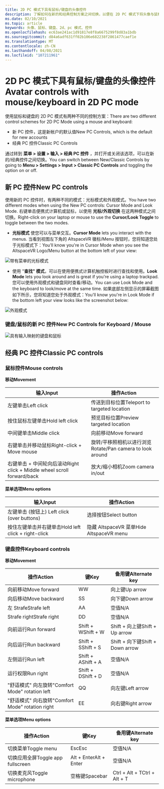 ```yaml
---
title: 2D PC 模式下具有鼠标/键盘的头像控件
description: 了解如何在新的和经典控制方案之间切换，以便在 2D PC 模式下将头像与鼠标和键盘一起移动。
ms.date: 02/10/2021
ms.topic: article
keywords: 头像、鼠标、键盘、2d、pc 模式、控件
ms.openlocfilehash: ec63ae241ac1d91817e8f8a6675299f8d83a1bdb
ms.sourcegitcommit: d84a6adf631ff02b106e682238f2861477caef1e
ms.translationtype: MT
ms.contentlocale: zh-CN
ms.lasthandoff: 04/08/2021
ms.locfileid: "107211961"
---
```

# <a name="avatar-controls-with-mousekeyboard-in-2d-pc-mode"></a><span data-ttu-id="68b2e-104">2D PC 模式下具有鼠标/键盘的头像控件</span><span class="sxs-lookup"><span data-stu-id="68b2e-104">Avatar controls with mouse/keyboard in 2D PC mode</span></span>

<span data-ttu-id="68b2e-105">使用鼠标和键盘的 2D PC 模式有两种不同的控制方案：</span><span class="sxs-lookup"><span data-stu-id="68b2e-105">There are two different control schemes for 2D PC Mode using a mouse and keyboard:</span></span>
* <span data-ttu-id="68b2e-106">新 PC 控件，这是新帐户的默认值</span><span class="sxs-lookup"><span data-stu-id="68b2e-106">New PC Controls, which is the default for new accounts</span></span>
* <span data-ttu-id="68b2e-107">经典 PC 控件</span><span class="sxs-lookup"><span data-stu-id="68b2e-107">Classic PC Controls</span></span>

<span data-ttu-id="68b2e-108">通过转到 **菜单 > 设置 > 输入 > 经典 PC 控件** ，并打开或关闭该选项，可以在新的/经典控件之间切换。</span><span class="sxs-lookup"><span data-stu-id="68b2e-108">You can switch between New/Classic Controls by going to **Menu > Settings > Input > Classic PC Controls** and toggling the option on or off.</span></span>

## <a name="new-pc-controls"></a><span data-ttu-id="68b2e-109">新 PC 控件</span><span class="sxs-lookup"><span data-stu-id="68b2e-109">New PC controls</span></span>

<span data-ttu-id="68b2e-110">使用新的 PC 控件时，有两种不同的模式：光标模式和外观模式。</span><span class="sxs-lookup"><span data-stu-id="68b2e-110">You have two different modes when using the New PC controls: Cursor Mode and Look Mode.</span></span> <span data-ttu-id="68b2e-111">右键单击便携式计算机或鼠标，以使用 **光标/外观切换** 在这两种模式之间切换。</span><span class="sxs-lookup"><span data-stu-id="68b2e-111">Right-click on your laptop or mouse to use the **Cursor/Look Toggle** to toggle between the two modes.</span></span>

* <span data-ttu-id="68b2e-112">**光标模式** 使您可以与菜单交互。</span><span class="sxs-lookup"><span data-stu-id="68b2e-112">**Cursor Mode** lets you interact with the menus.</span></span> <span data-ttu-id="68b2e-113">当看到视图左下角的 AltspaceVR 徽标/Menu 按钮时，您将知道您处于光标模式下：</span><span class="sxs-lookup"><span data-stu-id="68b2e-113">You’ll know you're in Cursor Mode when you see the AltspaceVR Logo/Menu button at the bottom left of your view:</span></span>

![带有菜单的光标模式](images/avatar-controls-img-01.png)

* <span data-ttu-id="68b2e-115">使用 "**查找" 模式**，可以在使用便携式计算机触控板时进行查找和使用。</span><span class="sxs-lookup"><span data-stu-id="68b2e-115">**Look Mode** lets you look around and is great if you're using a laptop trackpad.</span></span> <span data-ttu-id="68b2e-116">您可以使用外观模式和键盘同时查看/移动。</span><span class="sxs-lookup"><span data-stu-id="68b2e-116">You can use Look Mode and the keyboard to look/move at the same time.</span></span> <span data-ttu-id="68b2e-117">如果底部左侧显示的屏幕截图如下所示，您将知道您处于外观模式：</span><span class="sxs-lookup"><span data-stu-id="68b2e-117">You’ll know you're in Look Mode if the bottom left your view looks like the screenshot below:</span></span>

![外观模式](images/avatar-controls-img-02.png)

### <a name="new-pc-controls-for-keyboard--mouse"></a><span data-ttu-id="68b2e-119">键盘/鼠标的新 PC 控件</span><span class="sxs-lookup"><span data-stu-id="68b2e-119">New PC Controls for Keyboard / Mouse</span></span>

![具有输入映射的键盘和鼠标](images/avatar-controls-img-03.png)

## <a name="classic-pc-controls"></a><span data-ttu-id="68b2e-121">经典 PC 控件</span><span class="sxs-lookup"><span data-stu-id="68b2e-121">Classic PC controls</span></span> 

### <a name="mouse-controls"></a><span data-ttu-id="68b2e-122">鼠标控件</span><span class="sxs-lookup"><span data-stu-id="68b2e-122">Mouse controls</span></span>

<span data-ttu-id="68b2e-123">**移动**</span><span class="sxs-lookup"><span data-stu-id="68b2e-123">**Movement**</span></span>

| <span data-ttu-id="68b2e-124">输入</span><span class="sxs-lookup"><span data-stu-id="68b2e-124">Input</span></span> | <span data-ttu-id="68b2e-125">操作</span><span class="sxs-lookup"><span data-stu-id="68b2e-125">Action</span></span> |
|---|---|
| <span data-ttu-id="68b2e-126">左键单击</span><span class="sxs-lookup"><span data-stu-id="68b2e-126">Left click</span></span> | <span data-ttu-id="68b2e-127">传送到目标位置</span><span class="sxs-lookup"><span data-stu-id="68b2e-127">Teleport to targeted location</span></span> |
| <span data-ttu-id="68b2e-128">按住鼠标左键单击</span><span class="sxs-lookup"><span data-stu-id="68b2e-128">Hold left click</span></span> | <span data-ttu-id="68b2e-129">预览目标位置</span><span class="sxs-lookup"><span data-stu-id="68b2e-129">Preview targeted location</span></span> |
| <span data-ttu-id="68b2e-130">中间键单击</span><span class="sxs-lookup"><span data-stu-id="68b2e-130">Middle click</span></span> | <span data-ttu-id="68b2e-131">向前移动</span><span class="sxs-lookup"><span data-stu-id="68b2e-131">Move forward</span></span> |
| <span data-ttu-id="68b2e-132">右键单击并移动鼠标</span><span class="sxs-lookup"><span data-stu-id="68b2e-132">Right-click + Move mouse</span></span> | <span data-ttu-id="68b2e-133">旋转/平移照相机以进行浏览</span><span class="sxs-lookup"><span data-stu-id="68b2e-133">Rotate/Pan camera to look around</span></span> |
| <span data-ttu-id="68b2e-134">右键单击 + 中间轮向后滚动</span><span class="sxs-lookup"><span data-stu-id="68b2e-134">Right click + Middle wheel scroll forward/back</span></span> | <span data-ttu-id="68b2e-135">放大/缩小相机</span><span class="sxs-lookup"><span data-stu-id="68b2e-135">Zoom camera in/out</span></span> |

<span data-ttu-id="68b2e-136">**菜单选项**</span><span class="sxs-lookup"><span data-stu-id="68b2e-136">**Menu options**</span></span>

| <span data-ttu-id="68b2e-137">输入</span><span class="sxs-lookup"><span data-stu-id="68b2e-137">Input</span></span> | <span data-ttu-id="68b2e-138">操作</span><span class="sxs-lookup"><span data-stu-id="68b2e-138">Action</span></span> |
|---|---|
| <span data-ttu-id="68b2e-139">左键单击 (按钮上) </span><span class="sxs-lookup"><span data-stu-id="68b2e-139">Left click (over buttons)</span></span> | <span data-ttu-id="68b2e-140">选择按钮</span><span class="sxs-lookup"><span data-stu-id="68b2e-140">Select button</span></span> |
| <span data-ttu-id="68b2e-141">按住左键单击并右键单击</span><span class="sxs-lookup"><span data-stu-id="68b2e-141">Hold left click + right-click</span></span> | <span data-ttu-id="68b2e-142">隐藏 AltspaceVR 菜单</span><span class="sxs-lookup"><span data-stu-id="68b2e-142">Hide AltspaceVR menu</span></span> |

### <a name="keyboard-controls"></a><span data-ttu-id="68b2e-143">键盘控件</span><span class="sxs-lookup"><span data-stu-id="68b2e-143">Keyboard controls</span></span>

<span data-ttu-id="68b2e-144">**移动**</span><span class="sxs-lookup"><span data-stu-id="68b2e-144">**Movement**</span></span>

| <span data-ttu-id="68b2e-145">操作</span><span class="sxs-lookup"><span data-stu-id="68b2e-145">Action</span></span> | <span data-ttu-id="68b2e-146">键</span><span class="sxs-lookup"><span data-stu-id="68b2e-146">Key</span></span> | <span data-ttu-id="68b2e-147">备用键</span><span class="sxs-lookup"><span data-stu-id="68b2e-147">Alternate key</span></span> |
|---|---|---|
| <span data-ttu-id="68b2e-148">向前移动</span><span class="sxs-lookup"><span data-stu-id="68b2e-148">Move forward</span></span> | <span data-ttu-id="68b2e-149">W</span><span class="sxs-lookup"><span data-stu-id="68b2e-149">W</span></span> | <span data-ttu-id="68b2e-150">向上键</span><span class="sxs-lookup"><span data-stu-id="68b2e-150">Up arrow</span></span> |
| <span data-ttu-id="68b2e-151">向后移动</span><span class="sxs-lookup"><span data-stu-id="68b2e-151">Move backward</span></span> | <span data-ttu-id="68b2e-152">S</span><span class="sxs-lookup"><span data-stu-id="68b2e-152">S</span></span> | <span data-ttu-id="68b2e-153">向下键</span><span class="sxs-lookup"><span data-stu-id="68b2e-153">Down arrow</span></span> |
| <span data-ttu-id="68b2e-154">左 Strafe</span><span class="sxs-lookup"><span data-stu-id="68b2e-154">Strafe left</span></span> | <span data-ttu-id="68b2e-155">A</span><span class="sxs-lookup"><span data-stu-id="68b2e-155">A</span></span> | <span data-ttu-id="68b2e-156">空值</span><span class="sxs-lookup"><span data-stu-id="68b2e-156">N/A</span></span> |
| <span data-ttu-id="68b2e-157">Strafe right</span><span class="sxs-lookup"><span data-stu-id="68b2e-157">Strafe right</span></span> | <span data-ttu-id="68b2e-158">D</span><span class="sxs-lookup"><span data-stu-id="68b2e-158">D</span></span> | <span data-ttu-id="68b2e-159">空值</span><span class="sxs-lookup"><span data-stu-id="68b2e-159">N/A</span></span> |
| <span data-ttu-id="68b2e-160">向前运行</span><span class="sxs-lookup"><span data-stu-id="68b2e-160">Run forward</span></span> | <span data-ttu-id="68b2e-161">Shift + W</span><span class="sxs-lookup"><span data-stu-id="68b2e-161">Shift + W</span></span> | <span data-ttu-id="68b2e-162">Shift + 向上键</span><span class="sxs-lookup"><span data-stu-id="68b2e-162">Shift + Up arrow</span></span> |
| <span data-ttu-id="68b2e-163">向后运行</span><span class="sxs-lookup"><span data-stu-id="68b2e-163">Run backward</span></span> | <span data-ttu-id="68b2e-164">Shift + S</span><span class="sxs-lookup"><span data-stu-id="68b2e-164">Shift + S</span></span> | <span data-ttu-id="68b2e-165">Shift + 向下键</span><span class="sxs-lookup"><span data-stu-id="68b2e-165">Shift + Down arrow</span></span> |
| <span data-ttu-id="68b2e-166">左侧运行</span><span class="sxs-lookup"><span data-stu-id="68b2e-166">Run left</span></span> | <span data-ttu-id="68b2e-167">Shift + A</span><span class="sxs-lookup"><span data-stu-id="68b2e-167">Shift + A</span></span> | <span data-ttu-id="68b2e-168">空值</span><span class="sxs-lookup"><span data-stu-id="68b2e-168">N/A</span></span> |
| <span data-ttu-id="68b2e-169">运行权限</span><span class="sxs-lookup"><span data-stu-id="68b2e-169">Run right</span></span> | <span data-ttu-id="68b2e-170">Shift + D</span><span class="sxs-lookup"><span data-stu-id="68b2e-170">Shift + D</span></span> | <span data-ttu-id="68b2e-171">空值</span><span class="sxs-lookup"><span data-stu-id="68b2e-171">N/A</span></span> |
| <span data-ttu-id="68b2e-172">"舒适模式" 向左旋转</span><span class="sxs-lookup"><span data-stu-id="68b2e-172">"Comfort Mode" rotation left</span></span> | <span data-ttu-id="68b2e-173">Q</span><span class="sxs-lookup"><span data-stu-id="68b2e-173">Q</span></span> | <span data-ttu-id="68b2e-174">向左键</span><span class="sxs-lookup"><span data-stu-id="68b2e-174">Left arrow</span></span> |
| <span data-ttu-id="68b2e-175">"舒适模式" 向右旋转</span><span class="sxs-lookup"><span data-stu-id="68b2e-175">"Comfort Mode" rotation right</span></span> | <span data-ttu-id="68b2e-176">E</span><span class="sxs-lookup"><span data-stu-id="68b2e-176">E</span></span> | <span data-ttu-id="68b2e-177">向右键</span><span class="sxs-lookup"><span data-stu-id="68b2e-177">Right arrow</span></span> |

<span data-ttu-id="68b2e-178">**菜单选项**</span><span class="sxs-lookup"><span data-stu-id="68b2e-178">**Menu options**</span></span>

| <span data-ttu-id="68b2e-179">操作</span><span class="sxs-lookup"><span data-stu-id="68b2e-179">Action</span></span> | <span data-ttu-id="68b2e-180">键</span><span class="sxs-lookup"><span data-stu-id="68b2e-180">Key</span></span> | <span data-ttu-id="68b2e-181">备用键</span><span class="sxs-lookup"><span data-stu-id="68b2e-181">Alternate key</span></span> |
|---|---|---|
| <span data-ttu-id="68b2e-182">切换菜单</span><span class="sxs-lookup"><span data-stu-id="68b2e-182">Toggle menu</span></span> | <span data-ttu-id="68b2e-183">Esc</span><span class="sxs-lookup"><span data-stu-id="68b2e-183">Esc</span></span> | <span data-ttu-id="68b2e-184">空值</span><span class="sxs-lookup"><span data-stu-id="68b2e-184">N/A</span></span> |
| <span data-ttu-id="68b2e-185">切换应用全屏</span><span class="sxs-lookup"><span data-stu-id="68b2e-185">Toggle app fullscreen</span></span> | <span data-ttu-id="68b2e-186">Alt + Enter</span><span class="sxs-lookup"><span data-stu-id="68b2e-186">Alt + Enter</span></span> | <span data-ttu-id="68b2e-187">空值</span><span class="sxs-lookup"><span data-stu-id="68b2e-187">N/A</span></span> |
| <span data-ttu-id="68b2e-188">切换麦克风</span><span class="sxs-lookup"><span data-stu-id="68b2e-188">Toggle microphone</span></span> | <span data-ttu-id="68b2e-189">空格键</span><span class="sxs-lookup"><span data-stu-id="68b2e-189">Spacebar</span></span> | <span data-ttu-id="68b2e-190">Ctrl + Alt + T</span><span class="sxs-lookup"><span data-stu-id="68b2e-190">Ctrl + Alt + T</span></span> |